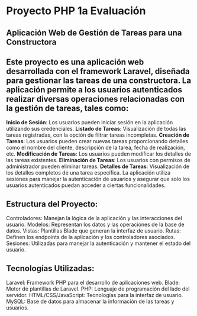 # Proyecto PHP 1a Evaluación
## Aplicación Web de Gestión de Tareas para una Constructora

## Este proyecto es una aplicación web desarrollada con el framework Laravel, diseñada para gestionar las tareas de una constructora. La aplicación permite a los usuarios autenticados realizar diversas operaciones relacionadas con la gestión de tareas, tales como:

**Inicio de Sesión**: Los usuarios pueden iniciar sesión en la aplicación utilizando sus credenciales.
**Listado de Tareas**: Visualización de todas las tareas registradas, con la opción de filtrar tareas incompletas.
**Creación de Tareas**: Los usuarios pueden crear nuevas tareas proporcionando detalles como el nombre del cliente, descripción de la tarea, fecha de realización, etc.
**Modificación de Tareas**: Los usuarios pueden modificar los detalles de las tareas existentes.
**Eliminación de Tareas**: Los usuarios con permisos de administrador pueden eliminar tareas.
**Detalles de Tareas**: Visualización de los detalles completos de una tarea específica.
La aplicación utiliza sesiones para manejar la autenticación de usuarios y asegurar que solo los usuarios autenticados puedan acceder a ciertas funcionalidades.

## Estructura del Proyecto:

Controladores: Manejan la lógica de la aplicación y las interacciones del usuario.
Modelos: Representan los datos y las operaciones de la base de datos.
Vistas: Plantillas Blade que generan la interfaz de usuario.
Rutas: Definen los endpoints de la aplicación y los controladores asociados.
Sesiones: Utilizadas para manejar la autenticación y mantener el estado del usuario.

## Tecnologías Utilizadas:

Laravel: Framework PHP para el desarrollo de aplicaciones web.
Blade: Motor de plantillas de Laravel.
PHP: Lenguaje de programación del lado del servidor.
HTML/CSS/JavaScript: Tecnologías para la interfaz de usuario.
MySQL: Base de datos para almacenar la información de las tareas y usuarios.
